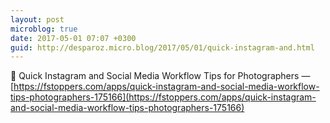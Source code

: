 ```yaml
---
layout: post
microblog: true
date: 2017-05-01 07:07 +0300
guid: http://desparoz.micro.blog/2017/05/01/quick-instagram-and.html
---
```

🔗 Quick Instagram and Social Media Workflow Tips for Photographers — [https://fstoppers.com/apps/quick-instagram-and-social-media-workflow-tips-photographers-175166](https://fstoppers.com/apps/quick-instagram-and-social-media-workflow-tips-photographers-175166)
